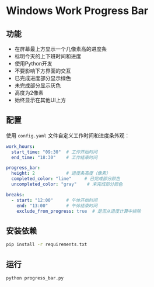 # Windows Work Progress Bar

## 功能
- 在屏幕最上方显示一个几像素高的进度条
- 标明今天的上下班时间和进度
- 使用Python开发
- 不要影响下方界面的交互
- 已完成进度部分显示绿色
- 未完成部分显示灰色
- 高度为2像素
- 始终显示在其他UI上方

## 配置
使用 `config.yaml` 文件自定义工作时间和进度条外观：

```yaml
work_hours:
  start_time: "09:30"  # 工作开始时间
  end_time: "18:30"    # 工作结束时间

progress_bar:
  height: 2            # 进度条高度（像素）
  completed_color: "lime"     # 已完成部分颜色
  uncompleted_color: "gray"    # 未完成部分颜色

breaks:
  - start: "12:00"     # 午休开始时间
    end: "13:00"       # 午休结束时间
    exclude_from_progress: true  # 是否从进度计算中排除
```

## 安装依赖
```bash
pip install -r requirements.txt
```

## 运行
```bash
python progress_bar.py